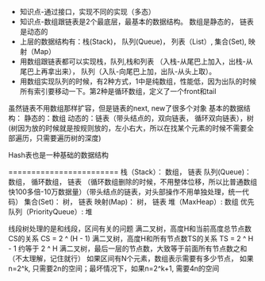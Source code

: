 * 知识点-通过接口，实现不同的实现（多态）
 * 知识点-数组跟链表是2个最底层，最基本的数据结构。 数组是静态的， 链表是动态的
 * 上层的数据结构有：栈(Stack)， 队列(Queue)， 列表（List）, 集合(Set), 映射（Map）
 * 用数组跟链表都可以实现栈，队列,栈和列表 （入栈-从尾巴上加入，出栈-从尾巴上再拿出来）， 队列（入队-向尾巴上加，出队-从头上取）。
 * 用数组实现队列的时候，有2种方式，1中是纯数组，性能低，因为出队的时候所有索引要移动一下。第2种是循环数组，定义了一个front和tail

 虽然链表不用数组那样扩容，但是链表的next, new了很多个对象
 基本的数据结构：
 静态的：数组
 动态的：链表（带头结点的，双向链表， 循环双向链表），树(树因为放的时候就是按规则放的，左小右大，所以在找某个元素的时候不需要全部遍历，只需要遍历树的深度)

 Hash表也是一种基础的数据结构

 ========================
 栈（Stack）：   数组， 链表
 队列(Queue)：  数组， 循环数组， 链表 （循环数组删除的时候，不用整体位移，所以比普通数组快100多倍-10万数据量）（带头结点的链表，对头部操作不用单独处理，统一代码）
 集合(Set)：    树， 链表
 映射(Map)：    树， 链表
 堆（MaxHeap）: 数组
 优先队列（PriorityQueue）: 堆


线段树处理的是和线段，区间有关的问题
 满二叉树，高度H和当前高度总节点数CS的关系  CS = 2 ^ (H - 1)
 满二叉树，高度H和所有节点数TS的关系       TS = 2 ^ H - 1  约等于 2 ^ H
 满二叉树，最后一层的节点数，大致等于前面所有节点数之和（不太理解，记住就行）
 如果区间有N个元素，数组表示需要有多少节点， 如果n=2^k, 只需要2n的空间；最坏情况下，如果n=2^k+1, 需要4n的空间

